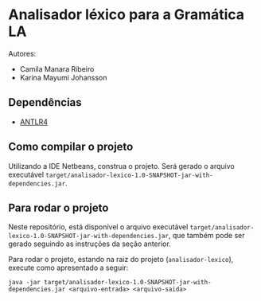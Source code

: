# Analisador léxico para a Gramática LA

Autores:
- Camila Manara Ribeiro
- Karina Mayumi Johansson

## Dependências
- [ANTLR4](https://www.antlr.org/download.html)

## Como compilar o projeto

Utilizando a IDE Netbeans, construa o projeto. Será gerado o arquivo executável `target/analisador-lexico-1.0-SNAPSHOT-jar-with-dependencies.jar`.

## Para rodar o projeto

Neste repositório, está disponível o arquivo executável `target/analisador-lexico-1.0-SNAPSHOT-jar-with-dependencies.jar`, que também pode ser gerado seguindo as instruções da seção anterior.

Para rodar o projeto, estando na raiz do projeto (`analisador-lexico`), execute como apresentado a seguir:
```
java -jar target/analisador-lexico-1.0-SNAPSHOT-jar-with-dependencies.jar <arquivo-entrada> <arquivo-saida>
```
